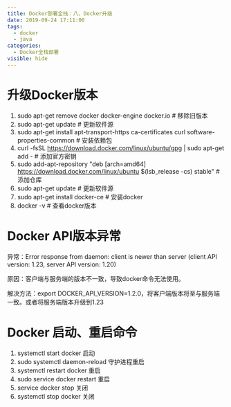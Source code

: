 ```yaml
---
title: Docker部署全栈：八、Docker升级
date: 2019-09-24 17:11:00
tags: 
  - docker
  - java
categories:
  - Docker全栈部署
visible: hide
---
```

# 升级Docker版本

1. sudo apt-get remove docker docker-engine docker.io # 移除旧版本
2. sudo apt-get update # 更新软件源
3. sudo apt-get install apt-transport-https ca-certificates curl software-properties-common # 安装依赖包
4. curl -fsSL https://download.docker.com/linux/ubuntu/gpg | sudo apt-get add - # 添加官方密钥
5. sudo add-apt-repository "deb [arch=amd64] https://download.docker.com/linux/ubuntu $(lsb_release -cs) stable" # 添加仓库
6. sudo apt-get update # 更新软件源
7. sudo apt-get install docker-ce # 安装docker
8. docker -v # 查看docker版本

# Docker API版本异常

异常：Error response from daemon: client is newer than server (client API version: 1.23, server API version: 1.20)

原因：客户端与服务端的版本不一致，导致docker命令无法使用。

解决方法：export DOCKER_API_VERSION=1.2.0，将客户端版本将至与服务端一致。或者将服务端版本升级到1.23

# Docker 启动、重启命令

1. systemctl start docker 启动
2. sudo systemctl daemon-reload 守护进程重启
3. systemctl restart docker 重启
4. sudo service docker restart 重启
5. service docker stop 关闭
6. systemctl stop docker 关闭
